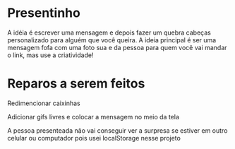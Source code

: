 # Presentinho

<p> A idéia é escrever uma mensagem e depois fazer um quebra cabeças personalizado para alguém que você queira. A ideia principal é ser uma mensagem fofa com uma foto sua e da pessoa para quem você vai mandar o link, mas use a criatividade!</p>

# Reparos a serem feitos
<p>Redimencionar caixinhas</p>
<p></p>Adicionar gifs livres e colocar a mensagem no meio da tela</p>
<p></p>A pessoa presenteada não vai conseguir ver a surpresa se estiver em outro celular ou computador pois usei localStorage nesse projeto</p>
